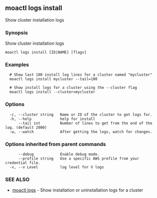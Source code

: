 ## moactl logs install

Show cluster installation logs

### Synopsis

Show cluster installation logs

```
moactl logs install [ID|NAME] [flags]
```

### Examples

```
  # Show last 100 install log lines for a cluster named "mycluster"
  moactl logs install mycluster --tail=100

  # Show install logs for a cluster using the --cluster flag
  moactl logs install --cluster=mycluster
```

### Options

```
  -c, --cluster string   Name or ID of the cluster to get logs for.
  -h, --help             help for install
      --tail int         Number of lines to get from the end of the log. (default 2000)
  -w, --watch            After getting the logs, watch for changes.
```

### Options inherited from parent commands

```
      --debug            Enable debug mode.
      --profile string   Use a specific AWS profile from your credential file.
  -v, --v Level          log level for V logs
```

### SEE ALSO

* [moactl logs](moactl_logs.md)	 - Show installation or uninstallation logs for a cluster

